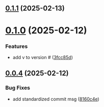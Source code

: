 ## [0.1.1](https://github.com/alexjharrison/test-lib/compare/v0.1.0...v0.1.1) (2025-02-13)



# [0.1.0](https://github.com/alexjharrison/test-lib/compare/v0.0.4...v0.1.0) (2025-02-12)


### Features

* add v to version # ([3fcc85d](https://github.com/alexjharrison/test-lib/commit/3fcc85d7b09007de0bcd265fb6ecb0bcc141596b))



## [0.0.4](https://github.com/alexjharrison/test-lib/compare/8160c4e11b6065415212ad2237283023f1d6d843...v0.0.4) (2025-02-12)


### Bug Fixes

* add standardized commit msg ([8160c4e](https://github.com/alexjharrison/test-lib/commit/8160c4e11b6065415212ad2237283023f1d6d843))



